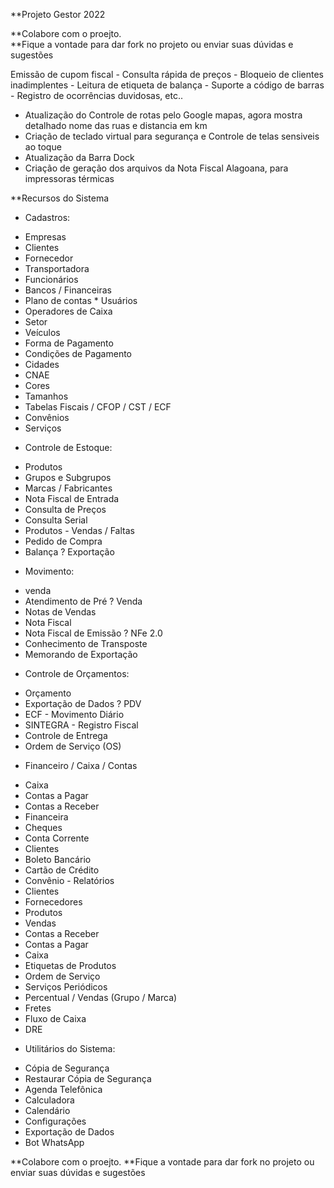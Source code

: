 
**Projeto Gestor 2022

**Colabore com o proejto.<br> 
**Fique a vontade para dar fork no projeto ou enviar suas dúvidas e sugestões<br>

Emissão de cupom fiscal - Consulta rápida de preços - Bloqueio de clientes inadimplentes - Leitura de etiqueta de balança - Suporte a código de barras - Registro de ocorrências duvidosas, etc..


* Atualização do Controle de rotas pelo Google mapas, agora mostra detalhado nome das ruas e distancia em km 
* Criação de teclado virtual para segurança e Controle de telas sensiveis ao toque 
* Atualização da Barra Dock 
* Criação de geração dos arquivos da Nota Fiscal Alagoana, para impressoras térmicas 

 
 **Recursos do Sistema
 
 - Cadastros:
  
 * Empresas 
 * Clientes 
 * Fornecedor 
 * Transportadora 
 * Funcionários 
 * Bancos / Financeiras 
 * Plano de contas * Usuários 
 * Operadores de Caixa 
 * Setor 
 * Veículos 
 * Forma de Pagamento 
 * Condições de Pagamento 
 * Cidades 
 * CNAE 
 * Cores 
 * Tamanhos 
 * Tabelas Fiscais / CFOP / CST / ECF 
 * Convênios 
 * Serviços 
 
 - Controle de Estoque:
  
 * Produtos 
 * Grupos e Subgrupos 
 * Marcas / Fabricantes 
 * Nota Fiscal de Entrada 
 * Consulta de Preços 
 * Consulta Serial 
 * Produtos - Vendas / Faltas 
 * Pedido de Compra 
 * Balança ? Exportação 
 
 - Movimento:
 
 * venda 
 * Atendimento de Pré ? Venda 
 * Notas de Vendas 
 * Nota Fiscal 
 * Nota Fiscal de Emissão ? NFe 2.0 
 * Conhecimento de Transposte 
 * Memorando de Exportação 
 
 - Controle de Orçamentos: 
 
 * Orçamento 
 * Exportação de Dados ? PDV 
 * ECF - Movimento Diário 
 * SINTEGRA - Registro Fiscal 
 * Controle de Entrega 
 * Ordem de Serviço (OS) 
 
 - Financeiro / Caixa / Contas 
 
 * Caixa 
 * Contas a Pagar 
 * Contas a Receber 
 * Financeira 
 * Cheques 
 * Conta Corrente 
 * Clientes 
 * Boleto Bancário 
 * Cartão de Crédito 
 * Convênio - Relatórios 
 * Clientes 
 * Fornecedores 
 * Produtos 
 * Vendas 
 * Contas a Receber 
 * Contas a Pagar 
 * Caixa 
 * Etiquetas de Produtos 
 * Ordem de Serviço 
 * Serviços Periódicos 
 * Percentual / Vendas (Grupo / Marca) 
 * Fretes 
 * Fluxo de Caixa 
 * DRE 
  
 - Utilitários do Sistema:
 
 * Cópia de Segurança 
 * Restaurar Cópia de Segurança 
 * Agenda Telefônica 
 * Calculadora 
 * Calendário 
 * Configurações 
 * Exportação de Dados 
 * Bot WhatsApp

**Colabore com o proejto. 
**Fique a vontade para dar fork no projeto ou enviar suas dúvidas e sugestões

